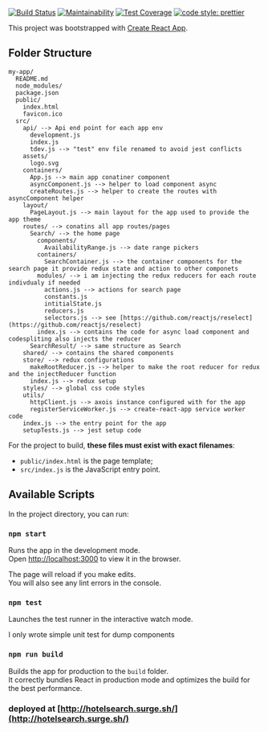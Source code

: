 [![Build Status](https://travis-ci.org/salamaashoush/hotelsearch.svg?branch=master)](https://travis-ci.org/salamaashoush/hotelsearch)
[![Maintainability](https://api.codeclimate.com/v1/badges/e6971bcbb690e13ae233/maintainability)](https://codeclimate.com/github/salamaashoush/hotelsearch/maintainability)
[![Test Coverage](https://api.codeclimate.com/v1/badges/e6971bcbb690e13ae233/test_coverage)](https://codeclimate.com/github/salamaashoush/hotelsearch/test_coverage)
[![code style: prettier](https://img.shields.io/badge/code_style-prettier-ff69b4.svg?style=flat-square)](https://github.com/prettier/prettier)

This project was bootstrapped with [Create React App](https://github.com/facebookincubator/create-react-app).

## Folder Structure

```
my-app/
  README.md
  node_modules/
  package.json
  public/
    index.html
    favicon.ico
  src/
    api/ --> Api end point for each app env
      development.js
      index.js
      tdev.js --> "test" env file renamed to avoid jest conflicts
    assets/
      logo.svg
    containers/
      App.js --> main app conatiner component
      asyncComponent.js --> helper to load component async
      createRoutes.js --> helper to create the routes with asyncComponent helper
    layout/
      PageLayout.js --> main layout for the app used to provide the app theme
    routes/ --> conatins all app routes/pages
      Search/ --> the home page
        components/
          AvailabilityRange.js --> date range pickers
        containers/
          SearchContainer.js --> the container components for the search page it provide redux state and action to other componets
        modules/ --> i am injecting the redux reducers for each route indivdualy if needed
          actions.js --> actions for search page
          constants.js
          intitialState.js
          reducers.js
          selectors.js --> see [https://github.com/reactjs/reselect](https://github.com/reactjs/reselect)
        index.js --> contains the code for async load component and codespliting also injects the reducer
      SearchResult/ --> same structure as Search
    shared/ --> contains the shared components
    store/ --> redux configurations
      makeRootReducer.js --> helper to make the root reducer for redux and the injectReducer function
      index.js --> redux setup
    styles/ --> global css code styles
    utils/
      httpClient.js --> axois instance configured with for the app
      registerServiceWorker.js --> create-react-app service worker code
    index.js --> the entry point for the app
    setupTests.js --> jest setup code
```

For the project to build, **these files must exist with exact filenames**:

* `public/index.html` is the page template;
* `src/index.js` is the JavaScript entry point.


## Available Scripts

In the project directory, you can run:

### `npm start`

Runs the app in the development mode.<br>
Open [http://localhost:3000](http://localhost:3000) to view it in the browser.

The page will reload if you make edits.<br>
You will also see any lint errors in the console.

### `npm test`

Launches the test runner in the interactive watch mode.<br>

I only wrote simple unit test for dump components 

### `npm run build`

Builds the app for production to the `build` folder.<br>
It correctly bundles React in production mode and optimizes the build for the best performance.

### deployed at [http://hotelsearch.surge.sh/](http://hotelsearch.surge.sh/)
